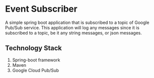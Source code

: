 # Event Subscriber 
A simple spring boot application that is subscribed to a topic of Google Pub/Sub service. This application will log any messages since it is subscribed to a topic, be it any string messages, or json messages.

## Technology Stack
1. Spring-boot framework
2. Maven
3. Google Cloud Pub/Sub

